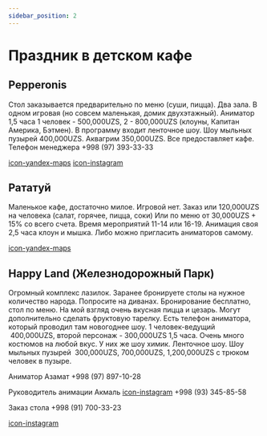 ```yaml
---
sidebar_position: 2
---
```


# Праздник в детском кафе

## Pepperonis

Стол заказывается предварительно по меню (суши, пицца). Два зала. В одном
игровая (но совсем маленькая, домик двухэтажный). Аниматор 1,5 часа 1 человек -
500,000UZS, 2 - 800,000UZS (клоуны, Капитан Америка, Бэтмен). В программу входит
ленточное шоу. Шоу мыльных пузырей 400,000UZS. Аквагрим 350,000UZS. Все
предоставляет кафе. Телефон менеджера +998 (97) 393-33-33

[icon-yandex-maps](https://yandex.uz/maps/org/pepperonis/71750904111/)
[icon-instagram](https://www.instagram.com/pepperonis_uz/)

## Рататуй

Маленькое кафе, достаточно милое. Игровой нет. Заказ или 120,000UZS на человека
(салат, горячее, пицца, соки) Или по меню от 30,000UZS + 15% со всего счета.
Время мероприятий 11-14 или 16-19. Анимация своя 2,5 часа клоун и мышка. Либо
можно пригласить аниматоров самому.

[icon-yandex-maps](https://yandex.uz/maps/org/43492571233)

## Happy Land (Железнодорожный Парк)

Огромный комплекс лазилок. Заранее бронируете столы на нужное количество народа.
Попросите на диванах. Бронирование бесплатно, стол по меню. На мой взгляд очень
вкусная пицца и цезарь. Могут дополнительно сделать фруктовую тарелку. Есть
телефон аниматора, который проводил там новогоднее шоу. 1 человек-ведущий
&nbsp;400,000UZS, второй персонаж - 300,000UZS 1,5 часа. Очень много костюмов на
любой вкус. У них же шоу химик. Ленточное шоу. Шоу мыльных пузырей
&nbsp;300,000UZS, 700,000UZS, 1,200,000UZS с трюком человек в пузыре.

Аниматор Азамат +998 (97) 897-10-28

Руководитель анимации Акмаль
[icon-instagram](https://www.instagram.com/akmal_showman/) +998 (93) 345-85-58

Заказ стола +998 (91) 700-33-23

[icon-instagram](https://www.instagram.com/happyland_samarkand)
